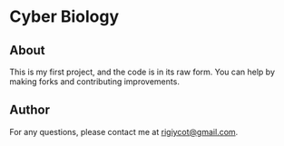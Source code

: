 # Cyber Biology

## About

This is my first project, and the code is in its raw form. You can help by making forks and contributing improvements.

## Author

For any questions, please contact me at [rigiycot@gmail.com]((https://mail.google.com/mail/u/0/#inbox)).

